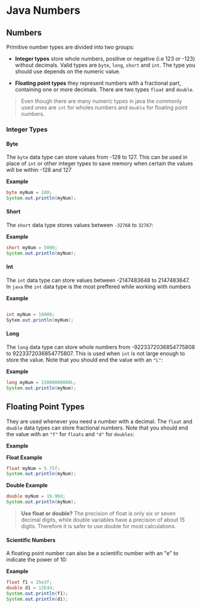 # Java Numbers

## Numbers

Primitive number types are divided into two groups:

- **Integer types** store whole numbers, positive or negative (i.e 123 or -123) without decimals. Valid types are `byte`, `long`, `short` and `int`. The type you should use depends on the numeric value.

- **Floating point types** they represent numbers with a fractional part, containing one or more decimals. There are two types `float` and `double`.

> Even though there are many numeric types in java the commonly used ones are `int` for wholes numbers and `double` for floating point numbers.

### Integer Types

#### Byte
 The `byte` data type can store values from -128 to 127. This can be used in place of `int` or other integer types to save memory when certain the values will be within -128 and 127

 **Example**
```Java
byte myNum = 100;
System.out.println(myNum);
```

#### Short

The `short` data type stores values between `-32768` to `32767`:

**Example**
```java
short myNum = 5000;
System.out.println(myNum);
```
#### Int 

The `int` data type can store values between -2147483648 to 2147483647. In `java` the `int` data type is the most preffered while working with numbers

**Example**
```Java

int myNum = 10000;
Sytem.out.println(myNum);
```
#### Long

The `long` data type can store whole numbers from -9223372036854775808 to 9223372036854775807. This is used when `int` is not large enough to store the value. Note that you should end the value with an `"L"`:

**Example**
```Java
long myNum = 15000000000L;
System.out.println(myNum);
```

## Floating Point Types

They are used whenever you need a number with a decimal. The `float` and `double` data types can store fractional numbers. Note that you should end the value with an `"f"` for `floats` and `"d"` for `doubles`:

**Example**

**Float Example**

```Java
float myNum = 5.75f;
System.out.println(myNum);
```
**Double Example**

```java
double myNum = 19.99d;
System.out.println(myNum);
```

> **Use float or double?** The precision of float is only six or seven decimal digits, while double variables have a precision of about 15 digits. Therefore it is safer to use double for most calculations.

#### Scientific Numbers

A floating point number can also be a scientific number with an "e" to indicate the power of 10:

**Example**
```Java
float f1 = 35e3f;
double d1 = 12E4d;
System.out.println(f1);
System.out.println(d1);
```







